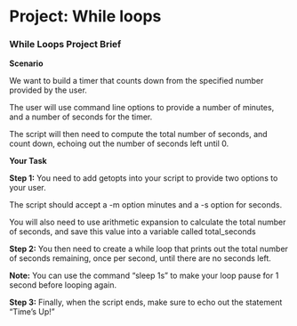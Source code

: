 # Project: While loops

### While Loops Project Brief

**Scenario**

We want to build a timer that counts down from the specified number provided by the user.

The user will use command line options to provide a number of minutes, and a number of seconds for the timer.

The script will then need to compute the total number of seconds, and count down, echoing out the number of seconds left until 0.

**Your Task**

**Step 1:** You need to add getopts into your script to provide two options to your user.

The script should accept a -m option minutes and a -s option for seconds.

You will also need to use arithmetic expansion to calculate the total number of seconds, and save this value into a variable called total_seconds

**Step 2:** You then need to create a while loop that prints out the total number of seconds remaining, once per second, until there are no seconds left.

**Note:** You can use the command “sleep 1s” to make your loop pause for 1 second before looping again.

**Step 3:** Finally, when the script ends, make sure to echo out the statement “Time’s Up!”